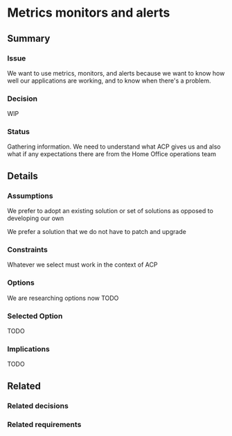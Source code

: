 # Metrics monitors and alerts

## Summary

### Issue
We want to use metrics, monitors, and alerts because we want to know how well our applications are working, and to know when there's a problem.


### Decision
WIP

### Status
Gathering information. We need to understand what ACP gives us and also what if any expectations there are from the Home Office operations team


## Details

### Assumptions
We prefer to adopt an existing solution or set of solutions as opposed to developing our own

We prefer a solution that we do not have to patch and upgrade


### Constraints
Whatever we select must work in the context of ACP

### Options
We are researching options now
TODO

### Selected Option
TODO

### Implications
TODO

## Related

### Related decisions

### Related requirements
